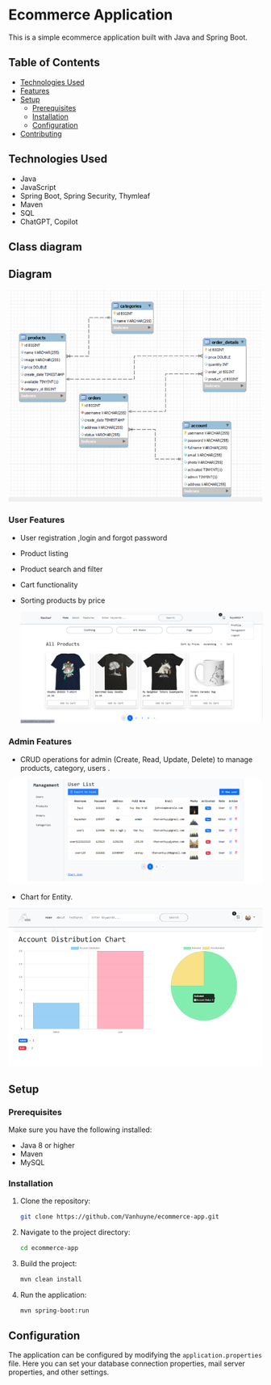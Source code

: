 # Ecommerce Application

This is a simple ecommerce application built with Java and Spring Boot.

## Table of Contents

- [Technologies Used](#technologies-used)
- [Features](#features)
- [Setup](#setup)
  - [Prerequisites](#prerequisites)
  - [Installation](#installation)
  - [Configuration](#configuration)
- [Contributing](#contributing)

## Technologies Used

- Java
- JavaScript
- Spring Boot, Spring Security, Thymleaf
- Maven
- SQL
- ChatGPT, Copilot

## Class diagram

## Diagram

![Project Logo](screenshots/diagram.png)

### User Features

- User registration ,login and forgot password
- Product listing
- Product search and filter
- Cart functionality
- Sorting products by price

  ![Project Logo](screenshots/homepage.png)

### Admin Features

- CRUD operations for admin (Create, Read, Update, Delete) to manage products, category, users .

![Project Logo](screenshots/manager.png)

- Chart for Entity.

![Project Logo](screenshots/img-chart.png)

## Setup

### Prerequisites

Make sure you have the following installed:

- Java 8 or higher
- Maven
- MySQL

### Installation

1. Clone the repository:

   ```bash
   git clone https://github.com/Vanhuyne/ecommerce-app.git

   ```

2. Navigate to the project directory:

   ```bash
   cd ecommerce-app

   ```

3. Build the project:

   ```bash
   mvn clean install

   ```

4. Run the application:

   ```bash
   mvn spring-boot:run
   ```

## Configuration

The application can be configured by modifying the `application.properties` file. Here you can set your database connection properties, mail server properties, and other settings.

